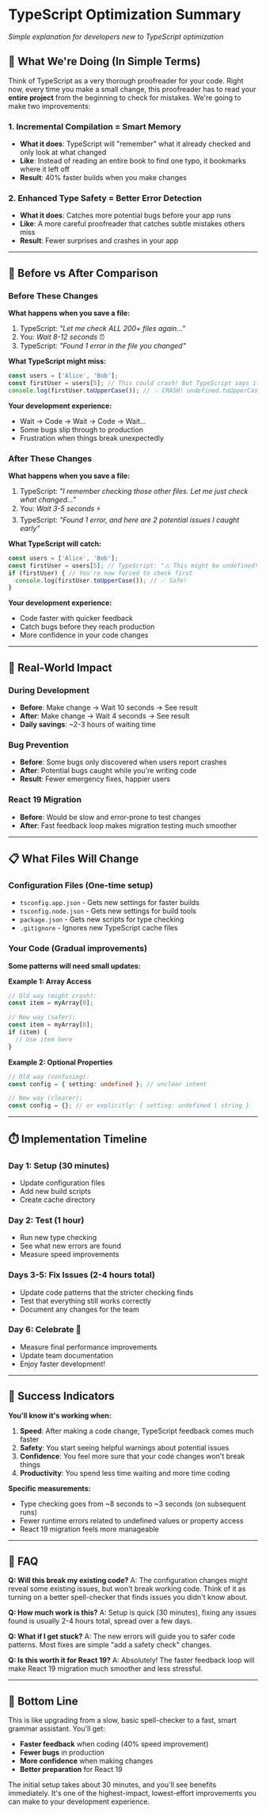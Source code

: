 # TypeScript Optimization Summary
*Simple explanation for developers new to TypeScript optimization*

## 🎯 What We're Doing (In Simple Terms)

Think of TypeScript as a very thorough proofreader for your code. Right now, every time you make a small change, this proofreader has to read your **entire project** from the beginning to check for mistakes. We're going to make two improvements:

### 1. **Incremental Compilation** = Smart Memory
- **What it does**: TypeScript will "remember" what it already checked and only look at what changed
- **Like**: Instead of reading an entire book to find one typo, it bookmarks where it left off
- **Result**: 40% faster builds when you make changes

### 2. **Enhanced Type Safety** = Better Error Detection  
- **What it does**: Catches more potential bugs before your app runs
- **Like**: A more careful proofreader that catches subtle mistakes others miss
- **Result**: Fewer surprises and crashes in your app

---

## 🔄 Before vs After Comparison

### **Before These Changes**

**What happens when you save a file:**
1. TypeScript: *"Let me check ALL 200+ files again..."*
2. You: *Wait 8-12 seconds* ⏰
3. TypeScript: *"Found 1 error in the file you changed"*

**What TypeScript might miss:**
```javascript
const users = ['Alice', 'Bob'];
const firstUser = users[5]; // This could crash! But TypeScript says it's fine
console.log(firstUser.toUpperCase()); // 💥 CRASH! undefined.toUpperCase()
```

**Your development experience:**
- Wait → Code → Wait → Code → Wait...
- Some bugs slip through to production
- Frustration when things break unexpectedly

### **After These Changes**

**What happens when you save a file:**
1. TypeScript: *"I remember checking those other files. Let me just check what changed..."*
2. You: *Wait 3-5 seconds* ⚡
3. TypeScript: *"Found 1 error, and here are 2 potential issues I caught early"*

**What TypeScript will catch:**
```javascript
const users = ['Alice', 'Bob'];
const firstUser = users[5]; // TypeScript: "⚠️ This might be undefined!"
if (firstUser) { // You're now forced to check first
  console.log(firstUser.toUpperCase()); // ✅ Safe!
}
```

**Your development experience:**
- Code faster with quicker feedback
- Catch bugs before they reach production
- More confidence in your code changes

---

## 🚀 Real-World Impact

### **During Development**
- **Before**: Make change → Wait 10 seconds → See result
- **After**: Make change → Wait 4 seconds → See result
- **Daily savings**: ~2-3 hours of waiting time

### **Bug Prevention**
- **Before**: Some bugs only discovered when users report crashes
- **After**: Potential bugs caught while you're writing code
- **Result**: Fewer emergency fixes, happier users

### **React 19 Migration**
- **Before**: Would be slow and error-prone to test changes
- **After**: Fast feedback loop makes migration testing much smoother

---

## 📋 What Files Will Change

### Configuration Files (One-time setup)
- `tsconfig.app.json` - Gets new settings for faster builds
- `tsconfig.node.json` - Gets new settings for build tools  
- `package.json` - Gets new scripts for type checking
- `.gitignore` - Ignores new TypeScript cache files

### Your Code (Gradual improvements)
**Some patterns will need small updates:**

**Example 1: Array Access**
```typescript
// Old way (might crash):
const item = myArray[0];

// New way (safer):
const item = myArray[0];
if (item) {
  // Use item here
}
```

**Example 2: Optional Properties**
```typescript
// Old way (confusing):
const config = { setting: undefined }; // unclear intent

// New way (clearer):
const config = {}; // or explicitly: { setting: undefined | string }
```

---

## ⏱️ Implementation Timeline

### **Day 1: Setup** (30 minutes)
- Update configuration files
- Add new build scripts
- Create cache directory

### **Day 2: Test** (1 hour)
- Run new type checking
- See what new errors are found
- Measure speed improvements

### **Days 3-5: Fix Issues** (2-4 hours total)
- Update code patterns that the stricter checking finds
- Test that everything still works correctly
- Document any changes for the team

### **Day 6: Celebrate** 🎉
- Measure final performance improvements
- Update team documentation
- Enjoy faster development!

---

## 🎯 Success Indicators

**You'll know it's working when:**

1. **Speed**: After making a code change, TypeScript feedback comes much faster
2. **Safety**: You start seeing helpful warnings about potential issues
3. **Confidence**: You feel more sure that your code changes won't break things
4. **Productivity**: You spend less time waiting and more time coding

**Specific measurements:**
- Type checking goes from ~8 seconds to ~3 seconds (on subsequent runs)
- Fewer runtime errors related to undefined values or property access
- React 19 migration feels more manageable

---

## 🤔 FAQ

**Q: Will this break my existing code?**
A: The configuration changes might reveal some existing issues, but won't break working code. Think of it as turning on a better spell-checker that finds issues you didn't know about.

**Q: How much work is this?**
A: Setup is quick (30 minutes), fixing any issues found is usually 2-4 hours total, spread over a few days.

**Q: What if I get stuck?**
A: The new errors will guide you to safer code patterns. Most fixes are simple "add a safety check" changes.

**Q: Is this worth it for React 19?**
A: Absolutely! The faster feedback loop will make React 19 migration much smoother and less stressful.

---

## 🎉 Bottom Line

This is like upgrading from a slow, basic spell-checker to a fast, smart grammar assistant. You'll get:

- **Faster feedback** when coding (40% speed improvement)
- **Fewer bugs** in production  
- **More confidence** when making changes
- **Better preparation** for React 19

The initial setup takes about 30 minutes, and you'll see benefits immediately. It's one of the highest-impact, lowest-effort improvements you can make to your development experience. 